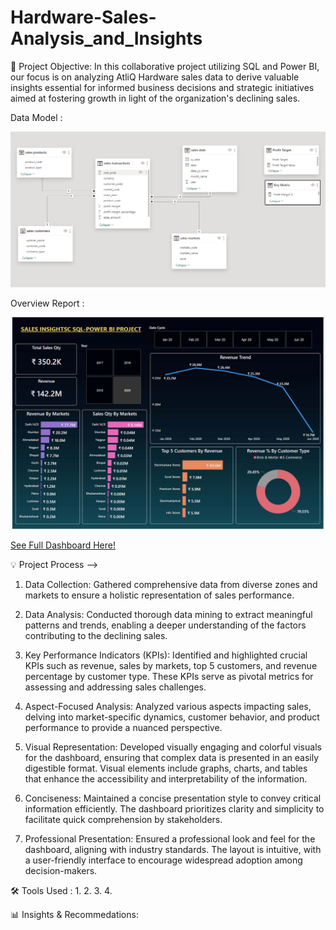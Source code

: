 # Hardware-Sales-Analysis_and_Insights

🎯 Project Objective:
In this collaborative project utilizing SQL and Power BI, our focus is on analyzing AtliQ Hardware sales data to derive valuable insights essential for informed business decisions and strategic initiatives aimed at fostering growth in light of the organization's declining sales.

Data Model :

![Data Model](Data_Model.png)

Overview Report :

![See Report](Key_Insights.png)

[See Full Dashboard Here!](https://app.powerbi.com/view?r=eyJrIjoiNDk0MzNkNTAtYzliMS00Y2E5LWFlZjAtZDkzN2JlYWIzN2RkIiwidCI6ImRmODY3OWNkLWE4MGUtNDVkOC05OWFjLWM4M2VkN2ZmOTVhMCJ9)




💡 Project Process -->

1. Data Collection: Gathered comprehensive data from diverse zones and markets to ensure a holistic representation of sales performance.

2. Data Analysis: Conducted thorough data mining to extract meaningful patterns and trends, enabling a deeper understanding of the factors contributing to the declining sales.

3. Key Performance Indicators (KPIs): Identified and highlighted crucial KPIs such as revenue, sales by markets, top 5 customers, and revenue percentage by customer type. 
These KPIs serve as pivotal metrics for assessing and addressing sales challenges.

4. Aspect-Focused Analysis: Analyzed various aspects impacting sales, delving into market-specific dynamics, customer behavior, and product performance to provide a nuanced perspective.

5. Visual Representation: Developed visually engaging and colorful visuals for the dashboard, ensuring that complex data is presented in an easily digestible format. 
Visual elements include graphs, charts, and tables that enhance the accessibility and interpretability of the information.

6. Conciseness: Maintained a concise presentation style to convey critical information efficiently. The dashboard prioritizes clarity and simplicity to facilitate quick comprehension by stakeholders.

7. Professional Presentation: Ensured a professional look and feel for the dashboard, aligning with industry standards. The layout is intuitive, with a user-friendly interface to encourage widespread adoption among decision-makers.

🛠️ Tools Used :
1. 
2.
3. 
4. 

📊 Insights & Recommedations: 


